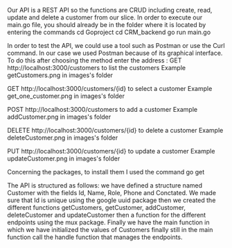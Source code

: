 
Our API is a REST API so the functions are CRUD including create, read, update and delete a customer from our slice.
In order to execute our main.go file, you should already be in the folder where it is located by entering the commands 
cd Goproject
cd CRM_backend
go run main.go

In order to test the API, we could use a tool such as Postman or use the Curl command. In our case we used Postman because of its graphical interface. To do this after choosing the method enter the address :
GET http://localhost:3000/customers to list the customers 
Example getCustomers.png in images's folder

GET http://localhost:3000/customers/{id} to select a customer
Example get_one_customer.png in images's folder

POST http://localhost:3000/customers to add a customer
Example addCustomer.png in images's folder

DELETE http://localhost:3000/customers/{id} to delete a customer
Example deleteCustomer.png in images's folder

PUT http://localhost:3000/customers/{id} to update a customer
Example updateCustomer.png in images's folder

Concerning the packages, to install them I used the command go get <package name>

The API is structured as follows:
we have defined a structure named Customer with the fields Id, Name, Role, Phone and Conctated. We made sure that Id is unique using the google uuid package then we created the different functions getCustomers, getCustomer, addCustomer, deleteCustomer and updateCustomer then a function for the different endpoints using the mux package. Finally we have the main function in which we have initialized the values of Customers finally still in the main function call the handle function that manages the endpoints.

